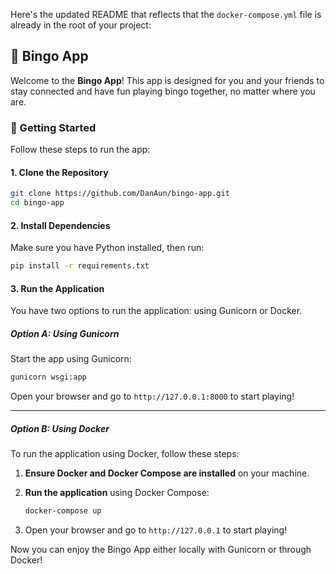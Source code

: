 Here's the updated README that reflects that the `docker-compose.yml` file is already in the root of your project:

## 🎉 Bingo App

Welcome to the **Bingo App**! This app is designed for you and your friends to stay connected and have fun playing bingo together, no matter where you are.

### 🚀 Getting Started

Follow these steps to run the app:

#### 1. Clone the Repository

```bash
git clone https://github.com/DanAun/bingo-app.git
cd bingo-app
```

#### 2. Install Dependencies

Make sure you have Python installed, then run:

```bash
pip install -r requirements.txt
```

#### 3. Run the Application

You have two options to run the application: using Gunicorn or Docker.

##### Option A: Using Gunicorn

Start the app using Gunicorn:

```bash
gunicorn wsgi:app
```

Open your browser and go to `http://127.0.0.1:8000` to start playing!

---

##### Option B: Using Docker

To run the application using Docker, follow these steps:

1. **Ensure Docker and Docker Compose are installed** on your machine.

2. **Run the application** using Docker Compose:

   ```bash
   docker-compose up
   ```

3. Open your browser and go to `http://127.0.0.1` to start playing!

Now you can enjoy the Bingo App either locally with Gunicorn or through Docker!